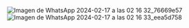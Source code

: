![Imagen de WhatsApp 2024-02-17 a las 02 16 32_76669e57](https://github.com/gmacass/TensorFlow/assets/152405779/12db5c01-1694-4062-af6c-961221057ff2)
![Imagen de WhatsApp 2024-02-17 a las 02 16 33_eea5d758](https://github.com/gmacass/TensorFlow/assets/152405779/bb976337-cb12-4c1a-905c-be6328c11026)
